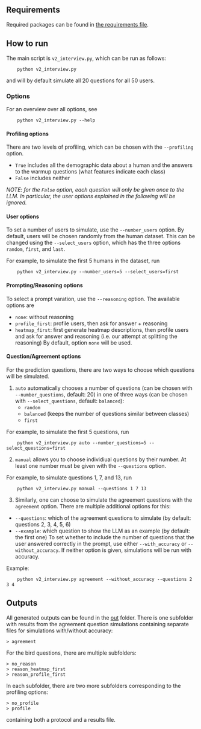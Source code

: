 ## Requirements

Required packages can be found in [the requirements file](requirements.txt).

## How to run

The main script is `v2_interview.py`, which can be run as follows:
```
    python v2_interview.py
```
and will by default simulate all 20 questions for all 50 users.

### Options

For an overview over all options, see
```
    python v2_interview.py --help
```

#### Profiling options
There are two levels of profiling, which can be chosen with the `--profiling` option.
- `True` includes all the demographic data about a human and the answers to the warmup questions (what features indicate each class)
- `False` includes neither

*NOTE: for the `False` option, each question will only be given once to the LLM. In particular, the user options explained in the following will be ignored.*

#### User options
To set a number of users to simulate, use the `--number_users` option. By default, users will be chosen randomly from the human dataset. This can be changed using the `--select_users` option, which has the three options `random`, `first`, and `last`.

For example, to simulate the first 5 humans in the dataset, run
```
    python v2_interview.py --number_users=5 --select_users=first
```

#### Prompting/Reasoning options
To select a prompt varation, use the `--reasoning` option. The available options are
- `none`: without reasoning
- `profile_first`: profile users, then ask for answer + reasoning
- `heatmap_first`: first generate heatmap descriptions, then profile users and ask for answer and reasoning (i.e. our attempt at splitting the reasoning)
By default, option `none` will be used.


#### Question/Agreement options
For the prediction questions, there are two ways to choose which questions will be simulated.
1. `auto` automatically chooses a number of questions (can be chosen with `--number_questions`, default: 20) in one of three ways (can be chosen with `--select_questions`, default: `balanced`):
    - `random`
    - `balanced` (keeps the number of questions similar between classes)
    - `first`

For example, to simulate the first 5 questions, run
```
    python v2_interview.py auto --number_questions=5 --select_questions=first
```

2. `manual` allows you to choose individiual questions by their number. At least one number must be given with the `--questions` option.

For example, to simulate questions 1, 7, and 13, run
```
    python v2_interview.py manual --questions 1 7 13
```

3. Similarly, one can choose to simulate the agreement questions with the `agreement` option. There are multiple additional options for this:
- `--questions`: which of the agreement questions to simulate (by default: questions 2, 3, 4, 5, 6)
- `--example`: which question to show the LLM as an example (by default: the first one)
To set whether to include the number of questions that the user answered correctly in the prompt, use either `--with_accuracy` or `--without_accuracy`. If neither option is given, simulations will be run with accuracy.

Example:
```
    python v2_interview.py agreement --without_accuracy --questions 2 3 4
```

## Outputs

All generated outputs can be found in the [out](out/) folder.
There is one subfolder with results from the agreement question simulations containing separate files for simulations with/without accuracy:
```
> agreement
```
For the bird questions, there are multiple subfolders:
```
> no_reason
> reason_heatmap_first
> reason_profile_first
```
In each subfolder, there are two more subfolders corresponding to the profiling options:
```
> no_profile
> profile
```
containing both a protocol and a results file.